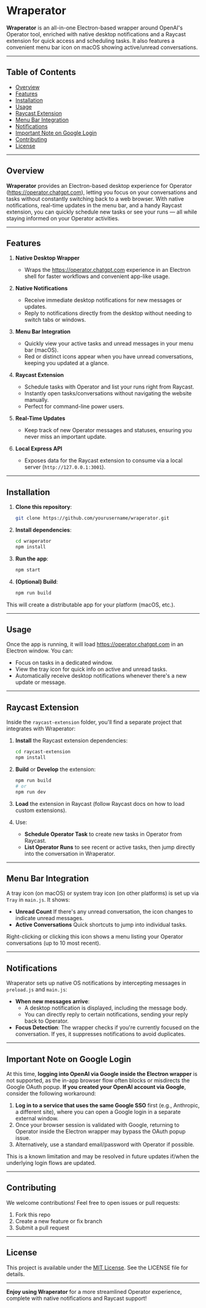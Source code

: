 # Wraperator

**Wraperator** is an all-in-one Electron-based wrapper around OpenAI's Operator tool, enriched with native desktop notifications and a Raycast extension for quick access and scheduling tasks. It also features a convenient menu bar icon on macOS showing active/unread conversations.

---

## Table of Contents

- [Overview](#overview)
- [Features](#features)
- [Installation](#installation)
- [Usage](#usage)
- [Raycast Extension](#raycast-extension)
- [Menu Bar Integration](#menu-bar-integration)
- [Notifications](#notifications)
- [Important Note on Google Login](#important-note-on-google-login)
- [Contributing](#contributing)
- [License](#license)

---

## Overview

**Wraperator** provides an Electron-based desktop experience for Operator (https://operator.chatgpt.com), letting you focus on your conversations and tasks without constantly switching back to a web browser. With native notifications, real-time updates in the menu bar, and a handy Raycast extension, you can quickly schedule new tasks or see your runs — all while staying informed on your Operator activities.

---

## Features

1. **Native Desktop Wrapper**
   - Wraps the https://operator.chatgpt.com experience in an Electron shell for faster workflows and convenient app-like usage.

2. **Native Notifications**
   - Receive immediate desktop notifications for new messages or updates.
   - Reply to notifications directly from the desktop without needing to switch tabs or windows.

3. **Menu Bar Integration**
   - Quickly view your active tasks and unread messages in your menu bar (macOS).
   - Red or distinct icons appear when you have unread conversations, keeping you updated at a glance.

4. **Raycast Extension**
   - Schedule tasks with Operator and list your runs right from Raycast.
   - Instantly open tasks/conversations without navigating the website manually.
   - Perfect for command-line power users.

5. **Real-Time Updates**
   - Keep track of new Operator messages and statuses, ensuring you never miss an important update.

6. **Local Express API**
   - Exposes data for the Raycast extension to consume via a local server (`http://127.0.0.1:3001`).

---

## Installation

1. **Clone this repository**:

   ```bash
   git clone https://github.com/yourusername/wraperator.git
   ```

2. **Install dependencies**:

   ```bash
   cd wraperator
   npm install
   ```

3. **Run the app**:

   ```bash
   npm start
   ```

4. **(Optional) Build**:

   ```bash
   npm run build
   ```

This will create a distributable app for your platform (macOS, etc.).

---

## Usage

Once the app is running, it will load https://operator.chatgpt.com in an Electron window. You can:

- Focus on tasks in a dedicated window.
- View the tray icon for quick info on active and unread tasks.
- Automatically receive desktop notifications whenever there's a new update or message.

---

## Raycast Extension

Inside the `raycast-extension` folder, you'll find a separate project that integrates with Wraperator:

1. **Install** the Raycast extension dependencies:

   ```bash
   cd raycast-extension
   npm install
   ```

2. **Build** or **Develop** the extension:

   ```bash
   npm run build
   # or
   npm run dev
   ```

3. **Load** the extension in Raycast (follow Raycast docs on how to load custom extensions).
4. Use:
   - **Schedule Operator Task** to create new tasks in Operator from Raycast.
   - **List Operator Runs** to see recent or active tasks, then jump directly into the conversation in Wraperator.

---

## Menu Bar Integration

A tray icon (on macOS) or system tray icon (on other platforms) is set up via `Tray` in `main.js`. It shows:

- **Unread Count**
  If there's any unread conversation, the icon changes to indicate unread messages.
- **Active Conversations**
  Quick shortcuts to jump into individual tasks.

Right-clicking or clicking this icon shows a menu listing your Operator conversations (up to 10 most recent).

---

## Notifications

Wraperator sets up native OS notifications by intercepting messages in `preload.js` and `main.js`:

- **When new messages arrive**:
  - A desktop notification is displayed, including the message body.
  - You can directly reply to certain notifications, sending your reply back to Operator.
- **Focus Detection**:
  The wrapper checks if you're currently focused on the conversation. If yes, it suppresses notifications to avoid duplicates.

---

## Important Note on Google Login

At this time, **logging into OpenAI via Google inside the Electron wrapper** is not supported, as the in-app browser flow often blocks or misdirects the Google OAuth popup. **If you created your OpenAI account via Google**, consider the following workaround:

1. **Log in to a service that uses the same Google SSO** first (e.g., Anthropic, a different site), where you can open a Google login in a separate external window.
2. Once your browser session is validated with Google, returning to Operator inside the Electron wrapper may bypass the OAuth popup issue.
3. Alternatively, use a standard email/password with Operator if possible.

This is a known limitation and may be resolved in future updates if/when the underlying login flows are updated.

---

## Contributing

We welcome contributions! Feel free to open issues or pull requests:

1. Fork this repo
2. Create a new feature or fix branch
3. Submit a pull request

---

## License

This project is available under the [MIT License](LICENSE). See the LICENSE file for details.

---

**Enjoy using Wraperator** for a more streamlined Operator experience, complete with native notifications and Raycast support!